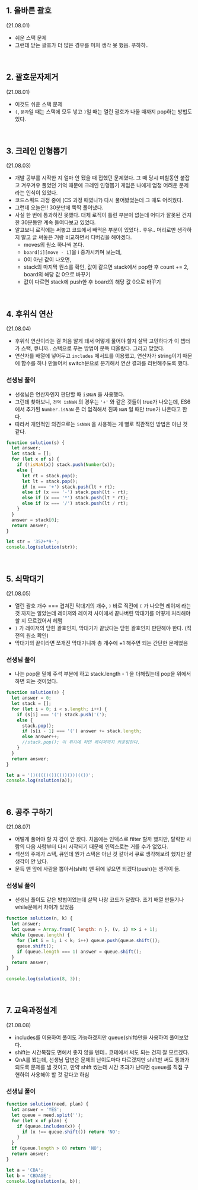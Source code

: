 ## 1. 올바른 괄호

(21.08.01)

- 쉬운 스택 문제
- 그런데 닫는 괄호가 더 많은 경우를 미처 생각 못 했음. 푸하하..

<br>

## 2. 괄호문자제거

(21.08.01)

- 이것도 쉬운 스택 문제
- `(`, `문자`일 때는 스택에 모두 넣고 `)`일 때는 열린 괄호가 나올 때까지 pop하는 방법도 있다.

<br>

## 3. 크레인 인형뽑기

(21.08.03)

- 개발 공부를 시작한 지 얼마 안 됐을 때 접했던 문제였다. 그 때 당시 며칠동안 붙잡고 겨우겨우 풀었던 기억 때문에 크레인 인형뽑기 게임은 나에게 엄청 어려운 문제라는 인식이 있었다.
- 코드스쿼드 과정 중에 (CS 과정 때였나?) 다시 풀어봤었는데 그 때도 어려웠다.
- 그런데 오늘은!! 30분만에 뚝딱 풀어냈다.
- 사실 한 번에 통과하진 못했다. 대체 로직이 틀린 부분이 없는데 어디가 잘못된 건지 한 30분동안 계속 들여다보고 있었다.
- 알고보니 로직에는 써놓고 코드에서 빼먹은 부분이 있었다.. 후우.. 머리로만 생각하지 말고 글 써놓은 거랑 비교하면서 디버깅을 해야겠다.
  - moves의 원소 하나씩 본다.
  - `board[i][move - 1]`을 i 증가시키며 보는데,
  - 0이 아닌 값이 나오면,
  - stack의 마지막 원소를 확인, 값이 같으면 stack에서 pop한 후 count += 2, board의 해당 값 0으로 바꾸기
  - 값이 다르면 stack에 push한 후 board의 해당 값 0으로 바꾸기

<br>

## 4. 후위식 연산

(21.08.04)

- 후위식 연산이라는 걸 처음 알게 돼서 어떻게 풀어야 할지 살짝 고민하다가 이 챕터가 스택, 큐니까.. 스택으로 푸는 방법이 문득 떠올랐다. 그리고 맞았다.
- 연산자를 배열에 넣어두고 `includes` 메서드를 이용했고, 연산자가 string이기 때문에 함수를 하나 만들어서 switch문으로 분기해서 연산 결과를 리턴해주도록 했다.

### 선생님 풀이

- 선생님은 연산자인지 판단할 때 `isNaN` 을 사용했다.
- 그런데 찾아보니, `전역 isNaN` 의 경우는 `'+'` 와 같은 것들이 true가 나오는데, ES6에서 추가된 `Number.isNaN` 은 더 엄격해서 진짜 `NaN` 일 때만 true가 나온다고 한다.
- 따라서 개인적인 의견으로는 `isNaN` 을 사용하는 게 별로 직관적인 방법은 아닌 것 같다.

```js
function solution(s) {
  let answer;
  let stack = [];
  for (let x of s) {
    if (!isNaN(x)) stack.push(Number(x));
    else {
      let rt = stack.pop();
      let lt = stack.pop();
      if (x === '+') stack.push(lt + rt);
      else if (x === '-') stack.push(lt - rt);
      else if (x === '*') stack.push(lt * rt);
      else if (x === '/') stack.push(lt / rt);
    }
  }
  answer = stack[0];
  return answer;
}

let str = '352+*9-';
console.log(solution(str));
```

<br>

## 5. 쇠막대기

(21.08.05)

- 열린 괄호 개수 === 겹쳐진 막대기의 개수, `)` 바로 직전에 `(` 가 나오면 레이저 라는 것 까지는 알았는데 레이저와 레이저 사이에서 끝나버린 막대기를 어떻게 처리해야 할 지 모르겠어서 헤맴
- `)` 가 레이저의 닫힌 괄호인지, 막대기가 끝났다는 닫힌 괄호인지 판단해야 한다. (직전의 원소 확인)
- 막대기의 끝이라면 쪼개진 막대기니까 총 개수에 +1 해주면 되는 간단한 문제였음

### 선생님 풀이

- 나는 pop을 밑에 주석 부분에 하고 stack.length - 1 을 더해줬는데 pop을 위에서 하면 되는 것이었다.

```js
function solution(s) {
  let answer = 0;
  let stack = [];
  for (let i = 0; i < s.length; i++) {
    if (s[i] === '(') stack.push('(');
    else {
      stack.pop();
      if (s[i - 1] === '(') answer += stack.length;
      else answer++;
      //stack.pop(); 이 위치에 하면 레이저까지 카운팅한다.
    }
  }
  return answer;
}

let a = '()(((()())(())()))(())';
console.log(solution(a));
```

<br>

## 6. 공주 구하기

(21.08.07)

- 어떻게 풀어야 할 지 감이 안 왔다. 처음에는 인덱스로 filter 할까 했지만, 탈락한 사람의 다음 사람부터 다시 시작되기 때문에 인덱스로는 거를 수가 없었다.
- 섹션의 주제가 스택, 큐인데 뭔가 스택은 아닌 것 같아서 큐로 생각해보려 했지만 잘 생각이 안 났다.
- 문득 맨 앞에 사람을 뽑아서(shift) 맨 뒤에 넣으면 되겠다(push)는 생각이 듦.

### 선생님 풀이

- 선생님 풀이도 같은 방법이었는데 살짝 나랑 코드가 달랐다. 초기 배열 만들기나 while문에서 차이가 있었음

```js
function solution(n, k) {
  let answer;
  let queue = Array.from({ length: n }, (v, i) => i + 1);
  while (queue.length) {
    for (let i = 1; i < k; i++) queue.push(queue.shift());
    queue.shift();
    if (queue.length === 1) answer = queue.shift();
  }
  return answer;
}

console.log(solution(8, 3));
```

<br>

## 7. 교육과정설계

(21.08.08)

- includes를 이용하여 풀이도 가능하겠지만 queue(shift)만을 사용하여 풀어보았다.
- shift는 시간복잡도 면에서 좋지 않을 텐데.. 코테에서 써도 되는 건지 잘 모르겠다.
- QnA를 봤는데, 선생님 답변은 문제의 난이도마다 다르겠지만 shift만 써도 통과가 되도록 문제를 낼 것이고, 만약 shift 썼는데 시간 초과가 난다면 queue를 직접 구현하여 사용해야 할 것 같다고 하심

### 선생님 풀이

```js
function solution(need, plan) {
  let answer = 'YES';
  let queue = need.split('');
  for (let x of plan) {
    if (queue.includes(x)) {
      if (x !== queue.shift()) return 'NO';
    }
  }
  if (queue.length > 0) return 'NO';
  return answer;
}

let a = 'CBA';
let b = 'CBDAGE';
console.log(solution(a, b));
```
